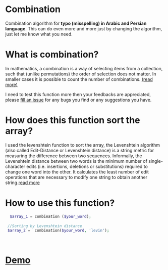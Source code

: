 Combination
=============

Combination algorithm for **typo (misspelling) in Arabic and Persian language**. This can do even more and more just by changing the algorithm, just let me know what you need.


What is combination?
====================
In mathematics, a combination is a way of selecting items from a collection, such that (unlike permutations) the order of selection does not matter. In smaller cases it is possible to count the number of combinations. [(read more)](https://en.wikipedia.org/wiki/Combination)


I need to test this function more then your feedbacks are appreciated, please [fill an issue](https://github.com/m-kermani/combination/issues)
for any bugs you find or any suggestions you have.


How does this function sort the array? 
======================
I used the levenshtein function to sort the array, the Levenshtein algorithm (also called Edit-Distance or Levenshtein distance) is a string metric for measuring the difference between two sequences. Informally, the Levenshtein distance between two words is the minimum number of single-character edits (i.e. insertions, deletions or substitutions) required to change one word into the other.
It calculates the least number of edit operations that are necessary to modify one string to obtain another string.[read more](http://www.levenshtein.net/)


How to use this function?
=======
```php
  $array_1 = combination ($your_word);
 
 //Sorting by Levenshtein distance
 $array_2 =  combination($your_word, 'levin');
 
 
```
[Demo](http://balit.ir/hossein/combination.php)
=======
